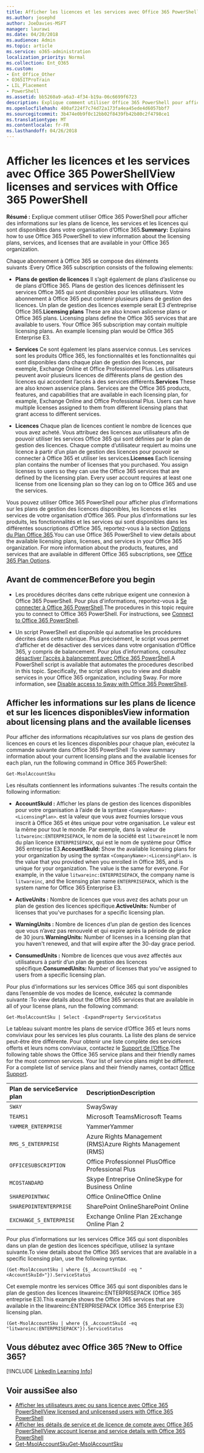 ```yaml
---
title: Afficher les licences et les services avec Office 365 PowerShell
ms.author: josephd
author: JoeDavies-MSFT
manager: laurawi
ms.date: 04/20/2018
ms.audience: Admin
ms.topic: article
ms.service: o365-administration
localization_priority: Normal
ms.collection: Ent_O365
ms.custom:
- Ent_Office_Other
- O365ITProTrain
- LIL_Placement
- PowerShell
ms.assetid: bb5260a9-a6a3-4f34-b19a-06c6699f6723
description: Explique comment utiliser Office 365 PowerShell pour afficher des informations sur les plans de licence, les services et les licences qui sont disponibles dans votre organisation d’Office 365.
ms.openlocfilehash: 400af224f7c74d72a173fa4ea45ede4d6057bbf7
ms.sourcegitcommit: 3b474e0b9f0c12bb02f8439fb42b80c2f4798ce1
ms.translationtype: MT
ms.contentlocale: fr-FR
ms.lasthandoff: 04/26/2018
---
```

# <a name="view-licenses-and-services-with-office-365-powershell"></a><span data-ttu-id="2f1c2-103">Afficher les licences et les services avec Office 365 PowerShell</span><span class="sxs-lookup"><span data-stu-id="2f1c2-103">View licenses and services with Office 365 PowerShell</span></span>

<span data-ttu-id="2f1c2-104">**Résumé :** Explique comment utiliser Office 365 PowerShell pour afficher des informations sur les plans de licence, les services et les licences qui sont disponibles dans votre organisation d’Office 365.</span><span class="sxs-lookup"><span data-stu-id="2f1c2-104">**Summary:** Explains how to use Office 365 PowerShell to view information about the licensing plans, services, and licenses that are available in your Office 365 organization.</span></span>
  
<span data-ttu-id="2f1c2-105">Chaque abonnement à Office 365 se compose des éléments suivants :</span><span class="sxs-lookup"><span data-stu-id="2f1c2-105">Every Office 365 subscription consists of the following elements:</span></span>

- <span data-ttu-id="2f1c2-p101">**Plans de gestion de licences** Il s’agit également de plans d’aslicense ou de plans d’Office 365. Plans de gestion des licences définissent les services Office 365 qui sont disponibles pour les utilisateurs. Votre abonnement à Office 365 peut contenir plusieurs plans de gestion des licences. Un plan de gestion des licences exemple serait E3 d’entreprise Office 365.</span><span class="sxs-lookup"><span data-stu-id="2f1c2-p101">**Licensing plans** These are also known aslicense plans or Office 365 plans. Licensing plans define the Office 365 services that are available to users. Your Office 365 subscription may contain multiple licensing plans. An example licensing plan would be Office 365 Enterprise E3.</span></span>
    
- <span data-ttu-id="2f1c2-p102">**Services** Ce sont également les plans asservice connus. Les services sont les produits Office 365, les fonctionnalités et les fonctionnalités qui sont disponibles dans chaque plan de gestion des licences, par exemple, Exchange Online et Office Professionnel Plus. Les utilisateurs peuvent avoir plusieurs licences de différents plans de gestion des licences qui accordent l’accès à des services différents.</span><span class="sxs-lookup"><span data-stu-id="2f1c2-p102">**Services** These are also known asservice plans. Services are the Office 365 products, features, and capabilities that are available in each licensing plan, for example, Exchange Online and Office Professional Plus. Users can have multiple licenses assigned to them from different licensing plans that grant access to different services.</span></span>
    
- <span data-ttu-id="2f1c2-p103">**Licences** Chaque plan de licences contient le nombre de licences que vous avez acheté. Vous attribuez des licences aux utilisateurs afin de pouvoir utiliser les services Office 365 qui sont définies par le plan de gestion des licences. Chaque compte d’utilisateur requiert au moins une licence à partir d’un plan de gestion des licences pour pouvoir se connecter à Office 365 et utiliser les services.</span><span class="sxs-lookup"><span data-stu-id="2f1c2-p103">**Licenses** Each licensing plan contains the number of licenses that you purchased. You assign licenses to users so they can use the Office 365 services that are defined by the licensing plan. Every user account requires at least one license from one licensing plan so they can log on to Office 365 and use the services.</span></span>
    
<span data-ttu-id="2f1c2-p104">Vous pouvez utiliser Office 365 PowerShell pour afficher plus d’informations sur les plans de gestion des licences disponibles, les licences et les services de votre organisation d’Office 365. Pour plus d’informations sur les produits, les fonctionnalités et les services qui sont disponibles dans les différentes souscriptions d’Office 365, reportez-vous à la section [Options du Plan Office 365](https://go.microsoft.com/fwlink/p/?LinkId=691147).</span><span class="sxs-lookup"><span data-stu-id="2f1c2-p104">You can use Office 365 PowerShell to view details about the available licensing plans, licenses, and services in your Office 365 organization. For more information about the products, features, and services that are available in different Office 365 subscriptions, see [Office 365 Plan Options](https://go.microsoft.com/fwlink/p/?LinkId=691147).</span></span>

## <a name="before-you-begin"></a><span data-ttu-id="2f1c2-118">Avant de commencer</span><span class="sxs-lookup"><span data-stu-id="2f1c2-118">Before you begin</span></span>

- <span data-ttu-id="2f1c2-p105">Les procédures décrites dans cette rubrique exigent une connexion à Office 365 PowerShell. Pour plus d'informations, reportez-vous à [Se connecter à Office 365 PowerShell](connect-to-office-365-powershell.md).</span><span class="sxs-lookup"><span data-stu-id="2f1c2-p105">The procedures in this topic require you to connect to Office 365 PowerShell. For instructions, see [Connect to Office 365 PowerShell](connect-to-office-365-powershell.md).</span></span>
    
- <span data-ttu-id="2f1c2-p106">Un script PowerShell est disponible qui automatise les procédures décrites dans cette rubrique. Plus précisément, le script vous permet d’afficher et de désactiver des services dans votre organisation d’Office 365, y compris de balancement. Pour plus d’informations, consultez [désactiver l’accès à balancement avec Office 365 PowerShell](disable-access-to-sway-with-office-365-powershell.md).</span><span class="sxs-lookup"><span data-stu-id="2f1c2-p106">A PowerShell script is available that automates the procedures described in this topic. Specifically, the script allows you to view and disable services in your Office 365 organization, including Sway. For more information, see [Disable access to Sway with Office 365 PowerShell](disable-access-to-sway-with-office-365-powershell.md).</span></span>
    
## <a name="view-information-about-licensing-plans-and-the-available-licenses"></a><span data-ttu-id="2f1c2-124">Afficher les informations sur les plans de licence et sur les licences disponibles</span><span class="sxs-lookup"><span data-stu-id="2f1c2-124">View information about licensing plans and the available licenses</span></span>

<span data-ttu-id="2f1c2-125">Pour afficher des informations récapitulatives sur vos plans de gestion des licences en cours et les licences disponibles pour chaque plan, exécutez la commande suivante dans Office 365 PowerShell :</span><span class="sxs-lookup"><span data-stu-id="2f1c2-125">To view summary information about your current licensing plans and the available licenses for each plan, run the following command in Office 365 PowerShell:</span></span>
  
```
Get-MsolAccountSku
```

<span data-ttu-id="2f1c2-126">Les résultats contiennent les informations suivantes :</span><span class="sxs-lookup"><span data-stu-id="2f1c2-126">The results contain the following information:</span></span>
  
- <span data-ttu-id="2f1c2-p107">**AccountSkuId :** Afficher les plans de gestion des licences disponibles pour votre organisation à l’aide de la syntaxe `<CompanyName>:<LicensingPlan>`.  _<CompanyName>_ est la valeur que vous avez fournies lorsque vous inscrit à Office 365 et êtes unique pour votre organisation. Le _<LicensingPlan>_ valeur est la même pour tout le monde. Par exemple, dans la valeur de `litwareinc:ENTERPRISEPACK`, le nom de la société est `litwareinc`et le nom du plan licence `ENTERPRISEPACK`, qui est le nom de système pour Office 365 entreprise E3.</span><span class="sxs-lookup"><span data-stu-id="2f1c2-p107">**AccountSkuId:** Show the available licensing plans for your organization by using the syntax `<CompanyName>:<LicensingPlan>`.  _<CompanyName>_ is the value that you provided when you enrolled in Office 365, and is unique for your organization. The _<LicensingPlan>_ value is the same for everyone. For example, in the value `litwareinc:ENTERPRISEPACK`, the company name is  `litwareinc`, and the licensing plan name  `ENTERPRISEPACK`, which is the system name for Office 365 Enterprise E3.</span></span>
    
- <span data-ttu-id="2f1c2-131">**ActiveUnits :** Nombre de licences que vous avez des achats pour un plan de gestion des licences spécifique.</span><span class="sxs-lookup"><span data-stu-id="2f1c2-131">**ActiveUnits:** Number of licenses that you've purchases for a specific licensing plan.</span></span>
    
- <span data-ttu-id="2f1c2-132">**WarningUnits :** Nombre de licences d’un plan de gestion des licences que vous n’avez pas renouvelé et qui expire après la période de grâce de 30 jours.</span><span class="sxs-lookup"><span data-stu-id="2f1c2-132">**WarningUnits:** Number of licenses in a licensing plan that you haven't renewed, and that will expire after the 30-day grace period.</span></span>
    
- <span data-ttu-id="2f1c2-133">**ConsumedUnits :** Nombre de licences que vous avez affectés aux utilisateurs à partir d’un plan de gestion des licences spécifique.</span><span class="sxs-lookup"><span data-stu-id="2f1c2-133">**ConsumedUnits:** Number of licenses that you've assigned to users from a specific licensing plan.</span></span>
    
<span data-ttu-id="2f1c2-134">Pour plus d’informations sur les services Office 365 qui sont disponibles dans l’ensemble de vos modes de licence, exécutez la commande suivante :</span><span class="sxs-lookup"><span data-stu-id="2f1c2-134">To view details about the Office 365 services that are available in all of your license plans, run the following command:</span></span>
  
```
Get-MsolAccountSku | Select -ExpandProperty ServiceStatus
```

<span data-ttu-id="2f1c2-p108">Le tableau suivant montre les plans de service d’Office 365 et leurs noms conviviaux pour les services les plus courants. La liste des plans de service peut-être être différente. Pour obtenir une liste complète des services offerts et leurs noms conviviaux, contactez le [Support de l’Office](https://support.office.com/home/contact).</span><span class="sxs-lookup"><span data-stu-id="2f1c2-p108">The following table shows the Office 365 service plans and their friendly names for the most common services. Your list of service plans might be different. For a complete list of service plans and their friendly names, contact [Office Support](https://support.office.com/home/contact).</span></span>
  
|<span data-ttu-id="2f1c2-138">**Plan de service**</span><span class="sxs-lookup"><span data-stu-id="2f1c2-138">**Service plan**</span></span>|<span data-ttu-id="2f1c2-139">**Description**</span><span class="sxs-lookup"><span data-stu-id="2f1c2-139">**Description**</span></span>|
|:-----|:-----|
| `SWAY` <br/> |<span data-ttu-id="2f1c2-140">Sway</span><span class="sxs-lookup"><span data-stu-id="2f1c2-140">Sway</span></span>  <br/> |
| `TEAMS1` <br/> |<span data-ttu-id="2f1c2-141">Microsoft Teams</span><span class="sxs-lookup"><span data-stu-id="2f1c2-141">Microsoft Teams</span></span>  <br/> |
| `YAMMER_ENTERPRISE` <br/> |<span data-ttu-id="2f1c2-142">Yammer</span><span class="sxs-lookup"><span data-stu-id="2f1c2-142">Yammer</span></span>  <br/> |
| `RMS_S_ENTERPRISE` <br/> |<span data-ttu-id="2f1c2-143">Azure Rights Management (RMS)</span><span class="sxs-lookup"><span data-stu-id="2f1c2-143">Azure Rights Management (RMS)</span></span>  <br/> |
| `OFFICESUBSCRIPTION` <br/> |<span data-ttu-id="2f1c2-144">Office Professionnel Plus</span><span class="sxs-lookup"><span data-stu-id="2f1c2-144">Office Professional Plus</span></span>  <br/> |
| `MCOSTANDARD` <br/> |<span data-ttu-id="2f1c2-145">Skype Entreprise Online</span><span class="sxs-lookup"><span data-stu-id="2f1c2-145">Skype for Business Online</span></span>  <br/> |
| `SHAREPOINTWAC` <br/> |<span data-ttu-id="2f1c2-146">Office Online</span><span class="sxs-lookup"><span data-stu-id="2f1c2-146">Office Online</span></span>  <br/> |
| `SHAREPOINTENTERPRISE` <br/> |<span data-ttu-id="2f1c2-147">SharePoint Online</span><span class="sxs-lookup"><span data-stu-id="2f1c2-147">SharePoint Online</span></span>  <br/> |
| `EXCHANGE_S_ENTERPRISE` <br/> |<span data-ttu-id="2f1c2-148">Exchange Online Plan 2</span><span class="sxs-lookup"><span data-stu-id="2f1c2-148">Exchange Online Plan 2</span></span>  <br/> |
   
<span data-ttu-id="2f1c2-149">Pour plus d’informations sur les services Office 365 qui sont disponibles dans un plan de gestion des licences spécifique, utilisez la syntaxe suivante.</span><span class="sxs-lookup"><span data-stu-id="2f1c2-149">To view details about the Office 365 services that are available in a specific licensing plan, use the following syntax.</span></span>
  
```
(Get-MsolAccountSku | where {$_.AccountSkuId -eq "<AccountSkuId>"}).ServiceStatus
```

<span data-ttu-id="2f1c2-150">Cet exemple montre les services Office 365 qui sont disponibles dans le plan de gestion des licences litwareinc:ENTERPRISEPACK (Office 365 entreprise E3).</span><span class="sxs-lookup"><span data-stu-id="2f1c2-150">This example shows the Office 365 services that are available in the  litwareinc:ENTERPRISEPACK (Office 365 Enterprise E3) licensing plan.</span></span>
  
```
(Get-MsolAccountSku | where {$_.AccountSkuId -eq "litwareinc:ENTERPRISEPACK"}).ServiceStatus
```

## <a name="new-to-office-365"></a><span data-ttu-id="2f1c2-151">Vous débutez avec Office 365 ?</span><span class="sxs-lookup"><span data-stu-id="2f1c2-151">New to Office 365?</span></span>

[!INCLUDE [LinkedIn Learning Info](../common/office/linkedin-learning-info.md)]
   
## <a name="see-also"></a><span data-ttu-id="2f1c2-152">Voir aussi</span><span class="sxs-lookup"><span data-stu-id="2f1c2-152">See also</span></span>

- [<span data-ttu-id="2f1c2-153">Afficher les utilisateurs avec ou sans licence avec Office 365 PowerShell</span><span class="sxs-lookup"><span data-stu-id="2f1c2-153">View licensed and unlicensed users with Office 365 PowerShell</span></span>](view-licensed-and-unlicensed-users-with-office-365-powershell.md)
- [<span data-ttu-id="2f1c2-154">Afficher les détails de service et de licence de compte avec Office 365 PowerShell</span><span class="sxs-lookup"><span data-stu-id="2f1c2-154">View account license and service details with Office 365 PowerShell</span></span>](view-account-license-and-service-details-with-office-365-powershell.md)
- [<span data-ttu-id="2f1c2-155">Get-MsolAccountSku</span><span class="sxs-lookup"><span data-stu-id="2f1c2-155">Get-MsolAccountSku</span></span>](https://go.microsoft.com/fwlink/p/?LinkId=691549)

